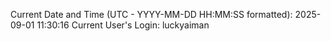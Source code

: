 Current Date and Time (UTC - YYYY-MM-DD HH:MM:SS formatted): 2025-09-01 11:30:16
Current User's Login: luckyaiman
